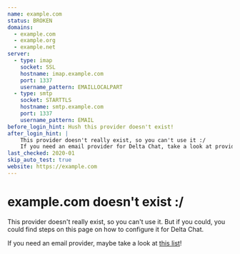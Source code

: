 ```yaml
---
name: example.com
status: BROKEN
domains:
  - example.com
  - example.org
  - example.net
server:
  - type: imap
    socket: SSL
    hostname: imap.example.com
    port: 1337
    username_pattern: EMAILLOCALPART
  - type: smtp
    socket: STARTTLS
    hostname: smtp.example.com
    port: 1337
    username_pattern: EMAIL
before_login_hint: Hush this provider doesn't exist!
after_login_hint: |
    This provider doesn't really exist, so you can't use it :/
    If you need an email provider for Delta Chat, take a look at providers.delta.chat!
last_checked: 2020-01
skip_auto_test: true
website: https://example.com
---
```


# example.com doesn't exist :/

This provider doesn't really exist, so you can't use it. But if you could, you
could find steps on this page on how to configure it for Delta Chat.

If you need an email provider, maybe take a look at [this list](https://providers.delta.chat)!

